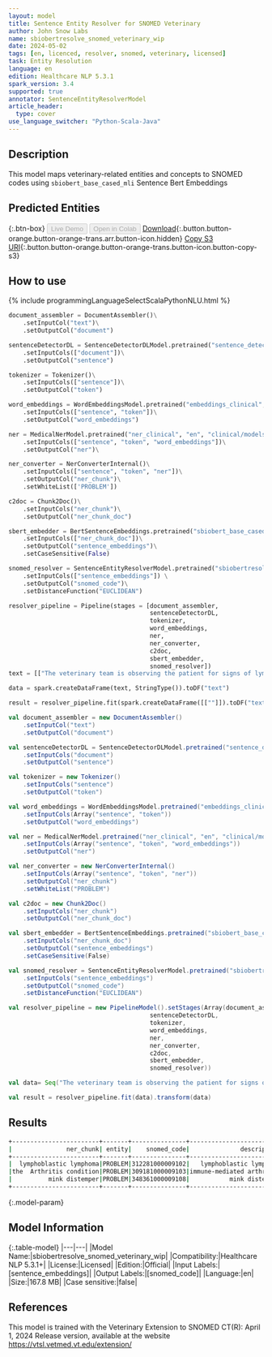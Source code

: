 ```yaml
---
layout: model
title: Sentence Entity Resolver for SNOMED Veterinary
author: John Snow Labs
name: sbiobertresolve_snomed_veterinary_wip
date: 2024-05-02
tags: [en, licenced, resolver, snomed, veterinary, licensed]
task: Entity Resolution
language: en
edition: Healthcare NLP 5.3.1
spark_version: 3.4
supported: true
annotator: SentenceEntityResolverModel
article_header:
  type: cover
use_language_switcher: "Python-Scala-Java"
---
```


## Description

This model maps veterinary-related entities and concepts to SNOMED codes using `sbiobert_base_cased_mli` Sentence Bert Embeddings

## Predicted Entities



{:.btn-box}
<button class="button button-orange" disabled>Live Demo</button>
<button class="button button-orange" disabled>Open in Colab</button>
[Download](https://s3.amazonaws.com/auxdata.johnsnowlabs.com/clinical/models/sbiobertresolve_snomed_veterinary_wip_en_5.3.1_3.4_1714661617056.zip){:.button.button-orange.button-orange-trans.arr.button-icon.hidden}
[Copy S3 URI](s3://auxdata.johnsnowlabs.com/clinical/models/sbiobertresolve_snomed_veterinary_wip_en_5.3.1_3.4_1714661617056.zip){:.button.button-orange.button-orange-trans.button-icon.button-copy-s3}

## How to use



<div class="tabs-box" markdown="1">
{% include programmingLanguageSelectScalaPythonNLU.html %}
  
```python
document_assembler = DocumentAssembler()\
    .setInputCol("text")\
    .setOutputCol("document")

sentenceDetectorDL = SentenceDetectorDLModel.pretrained("sentence_detector_dl_healthcare", "en", "clinical/models")\
    .setInputCols(["document"])\
    .setOutputCol("sentence")

tokenizer = Tokenizer()\
    .setInputCols(["sentence"])\
    .setOutputCol("token")

word_embeddings = WordEmbeddingsModel.pretrained("embeddings_clinical", "en", "clinical/models")\
    .setInputCols(["sentence", "token"])\
    .setOutputCol("word_embeddings")

ner = MedicalNerModel.pretrained("ner_clinical", "en", "clinical/models")\
    .setInputCols(["sentence", "token", "word_embeddings"])\
    .setOutputCol("ner")\

ner_converter = NerConverterInternal()\
    .setInputCols(["sentence", "token", "ner"])\
    .setOutputCol("ner_chunk")\
    .setWhiteList(['PROBLEM'])

c2doc = Chunk2Doc()\
    .setInputCols("ner_chunk")\
    .setOutputCol("ner_chunk_doc")

sbert_embedder = BertSentenceEmbeddings.pretrained("sbiobert_base_cased_mli", "en", "clinical/models")\
    .setInputCols(["ner_chunk_doc"])\
    .setOutputCol("sentence_embeddings")\
    .setCaseSensitive(False)

snomed_resolver = SentenceEntityResolverModel.pretrained("sbiobertresolve_snomed_veterinary", "en", "clinical/models") \
    .setInputCols(["sentence_embeddings"]) \
    .setOutputCol("snomed_code")\
    .setDistanceFunction("EUCLIDEAN")

resolver_pipeline = Pipeline(stages = [document_assembler,
                                       sentenceDetectorDL,
                                       tokenizer,
                                       word_embeddings,
                                       ner,
                                       ner_converter,
                                       c2doc,
                                       sbert_embedder,
                                       snomed_resolver])
text = [["The veterinary team is observing the patient for signs of lymphoblastic lymphoma, while also treating the  Arthritis condition, and closely observing for any potential cases of mink distemper in the facility."]]

data = spark.createDataFrame(text, StringType()).toDF("text")

result = resolver_pipeline.fit(spark.createDataFrame([[""]]).toDF("text")).transform(data)
```
```scala
val document_assembler = new DocumentAssembler()
    .setInputCol("text")
    .setOutputCol("document")

val sentenceDetectorDL = SentenceDetectorDLModel.pretrained("sentence_detector_dl_healthcare", "en", "clinical/models")
    .setInputCols("document")
    .setOutputCol("sentence")

val tokenizer = new Tokenizer()
    .setInputCols("sentence")
    .setOutputCol("token")

val word_embeddings = WordEmbeddingsModel.pretrained("embeddings_clinical", "en", "clinical/models")
    .setInputCols(Array("sentence", "token"))
    .setOutputCol("word_embeddings")

val ner = MedicalNerModel.pretrained("ner_clinical", "en", "clinical/models")
    .setInputCols(Array("sentence", "token", "word_embeddings"))
    .setOutputCol("ner")

val ner_converter = new NerConverterInternal()
    .setInputCols(Array("sentence", "token", "ner"))
    .setOutputCol("ner_chunk")
    .setWhiteList("PROBLEM")

val c2doc = new Chunk2Doc()
    .setInputCols("ner_chunk")
    .setOutputCol("ner_chunk_doc")

val sbert_embedder = BertSentenceEmbeddings.pretrained("sbiobert_base_cased_mli", "en", "clinical/models")
    .setInputCols("ner_chunk_doc")
    .setOutputCol("sentence_embeddings")
    .setCaseSensitive(False)

val snomed_resolver = SentenceEntityResolverModel.pretrained("sbiobertresolve_snomed_veterinary", "en", "clinical/models")
    .setInputCols("sentence_embeddings") 
    .setOutputCol("snomed_code")
    .setDistanceFunction("EUCLIDEAN")

val resolver_pipeline = new PipelineModel().setStages(Array(document_assembler,
                                       sentenceDetectorDL,
                                       tokenizer,
                                       word_embeddings,
                                       ner,
                                       ner_converter,
                                       c2doc,
                                       sbert_embedder,
                                       snomed_resolver))

val data= Seq("The veterinary team is observing the patient for signs of lymphoblastic lymphoma, while also treating the  Arthritis condition, and closely observing for any potential cases of mink distemper in the facility.").toDF("text")

val result = resolver_pipeline.fit(data).transform(data)
```
</div>

## Results

```bash
+------------------------+-------+---------------+-------------------------+------------------------------------------------------------+------------------------------------------------------------+
|               ner_chunk| entity|    snomed_code|              description|                                                   all_codes|                                                 resolutions|
+------------------------+-------+---------------+-------------------------+------------------------------------------------------------+------------------------------------------------------------+
|  lymphoblastic lymphoma|PROBLEM|312281000009102|   lymphoblastic lymphoma|312281000009102:::360351000009103:::91857003:::302841002:...|lymphoblastic lymphoma:::cutaneous epitheliotropic lympho...|
|the  Arthritis condition|PROBLEM|309181000009103|immune-mediated arthritis|309181000009103:::298162008:::35771000009105:::3117810000...|immune-mediated arthritis:::arthritis of shoulder joint::...|
|          mink distemper|PROBLEM|348361000009108|           mink distemper|348361000009108:::86031000009108:::207191000009103:::1901...|mink distemper:::dendropicos obsoletus:::xenops minutus o...|
+------------------------+-------+---------------+-------------------------+------------------------------------------------------------+------------------------------------------------------------+
```

{:.model-param}
## Model Information

{:.table-model}
|---|---|
|Model Name:|sbiobertresolve_snomed_veterinary_wip|
|Compatibility:|Healthcare NLP 5.3.1+|
|License:|Licensed|
|Edition:|Official|
|Input Labels:|[sentence_embeddings]|
|Output Labels:|[snomed_code]|
|Language:|en|
|Size:|167.8 MB|
|Case sensitive:|false|

## References

This model is trained with the Veterinary Extension to SNOMED CT(R): April 1, 2024 Release version, available at the website https://vtsl.vetmed.vt.edu/extension/
